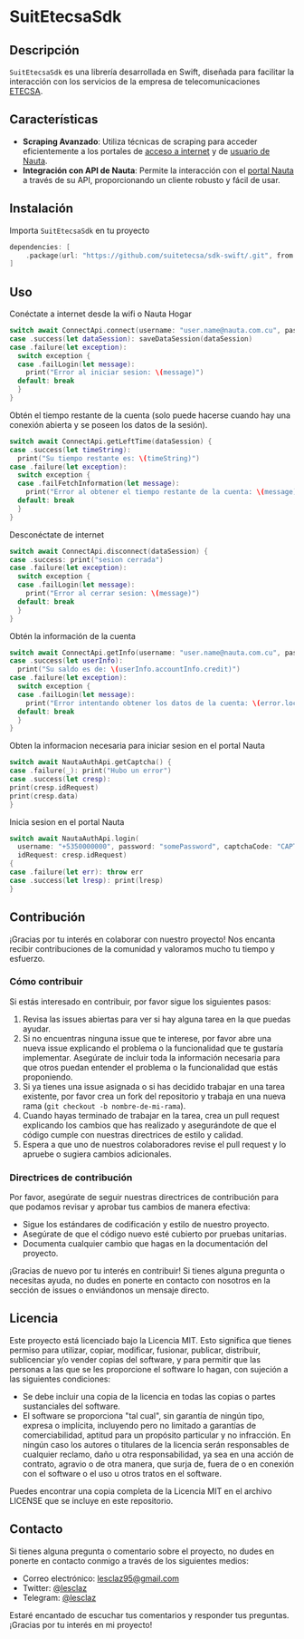 # SuitEtecsaSdk
## Descripción
`SuitEtecsaSdk` es una librería desarrollada en Swift, diseñada para facilitar la interacción con los servicios de la empresa de telecomunicaciones [ETECSA](https://www.etecsa.cu/).

## Características
- **Scraping Avanzado**: Utiliza técnicas de scraping para acceder eficientemente a los portales de [acceso a internet](https://secure.etecsa.net:8443/) y de [usuario de Nauta](https://www.portal.nauta.cu/).
- **Integración con API de Nauta**: Permite la interacción con el [portal Nauta](https://www.nauta.cu/) a través de su API, proporcionando un cliente robusto y fácil de usar.
     
## Instalación
Importa `SuitEtecsaSdk` en tu proyecto

```swift
dependencies: [
    .package(url: "https://github.com/suitetecsa/sdk-swift/.git", from: "1.0.0-beta.1")
]
```
## Uso

Conéctate a internet desde la wifi o Nauta Hogar

```swift
switch await ConnectApi.connect(username: "user.name@nauta.com.cu", password: "somePassword") {
case .success(let dataSession): saveDataSession(dataSession)
case .failure(let exception):
  switch exception {
  case .failLogin(let message):
    print("Error al iniciar sesion: \(message)")
  default: break
  }
}
```

Obtén el tiempo restante de la cuenta (solo puede hacerse cuando hay una conexión abierta y se poseen los datos de la sesión).

```swift
switch await ConnectApi.getLeftTime(dataSession) {
case .success(let timeString):
  print("Su tiempo restante es: \(timeString)")
case .failure(let exception):
  switch exception {
  case .failFetchInformation(let message):
    print("Error al obtener el tiempo restante de la cuenta: \(message)")
  default: break
  }
}
```

Desconéctate de internet

```swift
switch await ConnectApi.disconnect(dataSession) {
case .success: print("sesion cerrada")
case .failure(let exception):
  switch exception {
  case .failLogin(let message):
    print("Error al cerrar sesion: \(message)")
  default: break
  }
}
```

Obtén la información de la cuenta

```swift
switch await ConnectApi.getInfo(username: "user.name@nauta.com.cu", password: "somePassword") {
case .success(let userInfo):
  print("Su saldo es de: \(userInfo.accountInfo.credit)")
case .failure(let exception):
  switch exception {
  case .failLogin(let message):
    print("Error intentando obtener los datos de la cuenta: \(error.localizedDescription)")
  default: break
  }
}
```

Obten la informacion necesaria para iniciar sesion en el portal Nauta

```swift
switch await NautaAuthApi.getCaptcha() {
case .failure(_): print("Hubo un error")
case .success(let cresp):
print(cresp.idRequest)
print(cresp.data)
}
```

Inicia sesion en el portal Nauta

```swift
switch await NautaAuthApi.login(
  username: "+5350000000", password: "somePassword", captchaCode: "CAPTCHACODE",
  idRequest: cresp.idRequest)
{
case .failure(let err): throw err
case .success(let lresp): print(lresp)
}
```

## Contribución

¡Gracias por tu interés en colaborar con nuestro proyecto! Nos encanta recibir contribuciones de la comunidad y valoramos mucho tu tiempo y esfuerzo.

### Cómo contribuir

Si estás interesado en contribuir, por favor sigue los siguientes pasos:

1. Revisa las issues abiertas para ver si hay alguna tarea en la que puedas ayudar.
2. Si no encuentras ninguna issue que te interese, por favor abre una nueva issue explicando el problema o la funcionalidad que te gustaría implementar. Asegúrate de incluir toda la información necesaria para que otros puedan entender el problema o la funcionalidad que estás proponiendo.
3. Si ya tienes una issue asignada o si has decidido trabajar en una tarea existente, por favor crea un fork del repositorio y trabaja en una nueva rama (`git checkout -b nombre-de-mi-rama`).
4. Cuando hayas terminado de trabajar en la tarea, crea un pull request explicando los cambios que has realizado y asegurándote de que el código cumple con nuestras directrices de estilo y calidad.
5. Espera a que uno de nuestros colaboradores revise el pull request y lo apruebe o sugiera cambios adicionales.

### Directrices de contribución

Por favor, asegúrate de seguir nuestras directrices de contribución para que podamos revisar y aprobar tus cambios de manera efectiva:

- Sigue los estándares de codificación y estilo de nuestro proyecto.
- Asegúrate de que el código nuevo esté cubierto por pruebas unitarias.
- Documenta cualquier cambio que hagas en la documentación del proyecto.

¡Gracias de nuevo por tu interés en contribuir! Si tienes alguna pregunta o necesitas ayuda, no dudes en ponerte en contacto con nosotros en la sección de issues o enviándonos un mensaje directo.

## Licencia

Este proyecto está licenciado bajo la Licencia MIT. Esto significa que tienes permiso para utilizar, copiar, modificar, fusionar, publicar, distribuir, sublicenciar y/o vender copias del software, y para permitir que las personas a las que se les proporcione el software lo hagan, con sujeción a las siguientes condiciones:

- Se debe incluir una copia de la licencia en todas las copias o partes sustanciales del software.
- El software se proporciona "tal cual", sin garantía de ningún tipo, expresa o implícita, incluyendo pero no limitado a garantías de comerciabilidad, aptitud para un propósito particular y no infracción. En ningún caso los autores o titulares de la licencia serán responsables de cualquier reclamo, daño u otra responsabilidad, ya sea en una acción de contrato, agravio o de otra manera, que surja de, fuera de o en conexión con el software o el uso u otros tratos en el software.

Puedes encontrar una copia completa de la Licencia MIT en el archivo LICENSE que se incluye en este repositorio.

## Contacto

Si tienes alguna pregunta o comentario sobre el proyecto, no dudes en ponerte en contacto conmigo a través de los siguientes medios:

- Correo electrónico: [lesclaz95@gmail.com](mailto:lesclaz95@gmail.com)
- Twitter: [@lesclaz](https://twitter.com/lesclaz)
- Telegram: [@lesclaz](https://t.me/lesclaz)

Estaré encantado de escuchar tus comentarios y responder tus preguntas. ¡Gracias por tu interés en mi proyecto!
